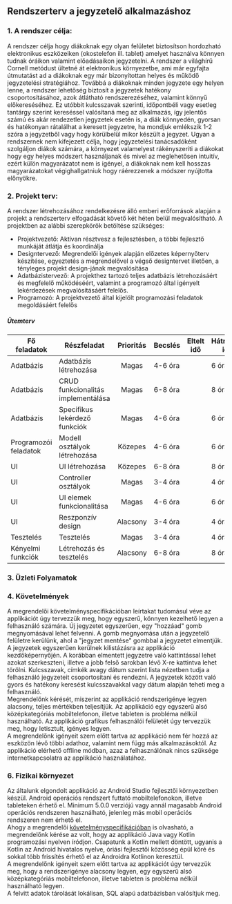 Rendszerterv a jegyzetelő alkalmazáshoz
---------------------------------------

### 1. A rendszer célja:

   A rendszer célja hogy diákoknak egy olyan felületet biztosítson hordozható elektronikus eszközeiken (okostelefon ill. tablet)
amelyet használva könnyen tudnak óráikon valamint előadásaikon jegyzetelni. A rendszer a világhírű Cornell metódust ültetné át
elektronikus környezetbe, ami már egyfajta útmutatást ad a diákoknak egy már bizonyítottan helyes és működő jegyzetelési stratégiához.
Továbbá a diákoknak minden jegyzete egy helyen lenne, a rendszer lehetőség biztosít a jegyzetek hatékony csoportosításához, azok 
átlátható rendszerezéséhez, valamint könnyű előkereséséhez. Ez utóbbit kulcsszavak szerinti, időpontbéli vagy esetleg tantárgy szerint
kereséssel valósítaná meg az alkalmazás, így jelentős számú és akár rendezetlen jegyzetek esetén is, a diák könnyedén, gyorsan és hatékonyan
rátalálhat a keresett jegyzetre, ha mondjuk emlékszik 1-2 szóra a jegyzetből vagy hogy körülbelül mikor készült a jegyzet. 
Ugyan a rendszernek nem kifejezett célja, hogy jegyzetelési tanácsadóként szolgáljon diákok számára, a környezet valamelyest rákényszeríti a
diákokat hogy egy helyes módszert használjanak és mivel az meglehetősen intuitív, ezért külön magyarázatot nem is igényel, a diákoknak nem
kell hosszas magyarázatokat végighallgatniuk hogy ráérezzenek a módszer nyújtotta előnyökre. 


### 2. Projekt terv:

  A rendszer létrehozásához rendelkezésre álló emberi erőforrások alapján a projekt a rendszerterv elfogadását követő két héten belül
megvalósítható. A projektben az alábbi szerepkörök betöltése szükséges:

* Projektvezető: Aktívan résztvesz a fejlesztésben, a többi fejlesztő munkáját átlátja és koordinálja
* Designtervező: Megrendelői igények alapján előzetes képernyőterv készítése, egyeztetés a megrendelővel a
		végső designtervet illetően, a tényleges projekt design-jának megvalósítása
* Adatbázistervező: A projekthez tartozó teljes adatbázis létrehozásáért és megfelelő működéséért,
		   valamint a programozó által igényelt lekérdezések megvalósításáért felelős. 
* Programozó: A projektvezető által kijelölt programozási feladatok megoldásáért felelős  

##### Ütemterv
   | Fő feladatok     |Részfeladat| Prioritás     |Becslés|Eltelt idő|Hátralévő idő  |
   | -----------------|----------|:-------------:| -----|---------|-----------|
   | Adatbázis |Adatbázis létrehozása| Magas | 4-6 óra |          |  6 óra          |
   | Adatbázis |CRUD funkcionalitás implementálása| Magas | 6-8 óra |          |  8 óra          |
   | Adatbázis          |Specifikus lekérdező funkciók           |Magas       |   4-6 óra |          |    6 óra        |
   | Programozói feladatok |Modell osztályok létrehozása| Közepes | 4-6 óra |          |  6 óra          |
   | UI     |  UI létrehozása         |  Közepes     | 6-8 óra     |          |   8 óra         |
   | UI     |  Controller osztályok       |  Magas     | 3-4 óra     |          |   4 óra         |
   | UI     |  UI elemek funkcionalitása        |  Magas     | 4-6 óra     |          |   6 óra         |
   | UI     |  Reszponzív design       |  Alacsony     | 3-4 óra     |          |   4 óra         |
   | Tesztelés     |  Tesztelés       |  Magas     | 3-4 óra     |          |   4 óra         |
   | Kényelmi funkciók     |  Létrehozás és tesztelés       |  Alacsony     | 6-8 óra     |          |   8 óra         |
   
   
	

### 3. Üzleti Folyamatok

### 4. Követelmények

A megrendelői követelményspecifikációban leírtakat tudomásul véve az applikációt úgy tervezzük meg, hogy egyszerű, könnyen kezelhető legyen a felhasználó számára. Új jegyzetet egyszerűen, egy "hozzáad" gomb megnyomásával lehet felvenni. A gomb megnyomása után a jegyzetelő felületre kerülünk, ahol a "jegyzet mentése" gombbal a jegyzetet elmentjük. A jegyzetek egyszerűen kerülnek kilistázásra az applikáció kezdőképernyőjén. A korábban elmentett jegyzetre való kattintással lehet azokat szerkeszteni, illetve a jobb felső sarokban lévő X-re kattintva lehet törölni. Kulcsszavak, címkék avagy dátum szerint lista nézetben tudja a felhasználó jegyzeteit csoportosítani és rendezni. A jegyzetek között való gyors és hatékony keresést kulcsszavakkal vagy dátum alapján teheti meg a felhasználó.  
Megrendelőnk kérését, miszerint az applikáció rendszerigénye legyen alacsony, teljes mértékben teljesítjük. Az applikáció egy egyszerű alsó középkategóriás mobiltelefonon, illetve tableten is probléma nélkül használható. Az applikáció grafikus felhasználói felületét úgy tervezzük meg, hogy letisztult, igényes legyen.  
A megrendelőnk igényeit szem előtt tartva az applikáció nem fér hozzá az eszközön lévő többi adathoz, valamint nem függ más alkalmazásoktól. Az applikáció elérhető offline módban, azaz a felhasználónak nincs szüksége internetkapcsolatra az applikáció használatához.

### 6. Fizikai környezet

Az általunk elgondolt applikáció az Android Studio fejlesztői környezetben készül. Android operációs rendszert futtató mobiltelefonokon, illetve tableteken érhető el.
Minimum 5.0.0 verziójú vagy annál magasabb Android operációs rendszeren használható, jelenleg más mobil operációs rendszeren nem érhető el.  
Ahogy a megrendelői [követelményspecifikációban](https://github.com/vajkone/NoteTakingApp/blob/master/k%C3%B6vspec.md#5-a-rendszerre-vonatkoz%C3%B3-szab%C3%A1lyok) is olvasható, a megrendelőnk kérése az volt, hogy az applikáció Java vagy Kotlin programozási nyelven íródjon. 
Csapatunk a Kotlin mellett döntött, ugyanis a Kotlin az Android hivatalos nyelve, óriási fejlesztői közösség épül köré és sokkal több frissítés érhető el az Androidra Kotlinon keresztül.  
A megrendelőnk igényeit szem előtt tartva az applikációt úgy tervezzük meg, hogy a rendszerigénye alacsony legyen, egy egyszerű alsó középkategóriás mobiltelefonon,
illetve tableten is probléma nélkül használható legyen.  
A felvitt adatok tárolását lokálisan, SQL alapú adatbázisban valósítjuk meg.
